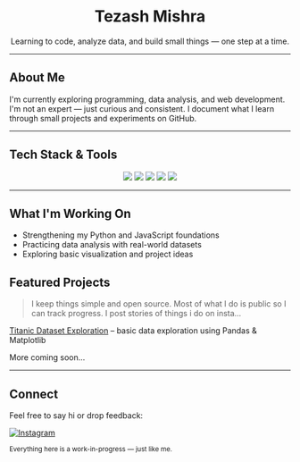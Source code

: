 <h1 align="center">Tezash Mishra</h1>

<p align="center">Learning to code, analyze data, and build small things — one step at a time.</p>

---

## About Me

I'm currently exploring programming, data analysis, and web development. I'm not an expert — just curious and consistent. I document what I learn through small projects and experiments on GitHub.

---

## Tech Stack & Tools

<p align="center">
  <img src="https://img.shields.io/badge/Python-14354C?style=for-the-badge&logo=python&logoColor=white"/>
  <img src="https://img.shields.io/badge/JavaScript-F7DF1E?style=for-the-badge&logo=javascript&logoColor=black"/>
  <img src="https://img.shields.io/badge/Pandas-150458?style=for-the-badge&logo=pandas&logoColor=white"/>
  <img src="https://img.shields.io/badge/NumPy-013243?style=for-the-badge&logo=numpy&logoColor=white"/>
  <img src="https://img.shields.io/badge/Matplotlib-11557C?style=for-the-badge&logo=plotly&logoColor=white"/>
</p>

---

## What I'm Working On

- Strengthening my Python and JavaScript foundations  
- Practicing data analysis with real-world datasets  
- Exploring basic visualization and project ideas  



## Featured Projects

> I keep things simple and open source. Most of what I do is public so I can track progress. I post stories of things i do on insta...

[Titanic Dataset Exploration](https://github.com/mishradwaterlaw/titanicdatasetfirst-application) – basic data exploration using Pandas & Matplotlib

More coming soon...

---

## Connect

Feel free to say hi or drop feedback:

[![Instagram](https://img.shields.io/badge/@tezashmishra-Instagram-E4405F?style=flat-square&logo=instagram&logoColor=white)](https://instagram.com/tezashmishra)

<sub>Everything here is a work-in-progress — just like me.</sub>
